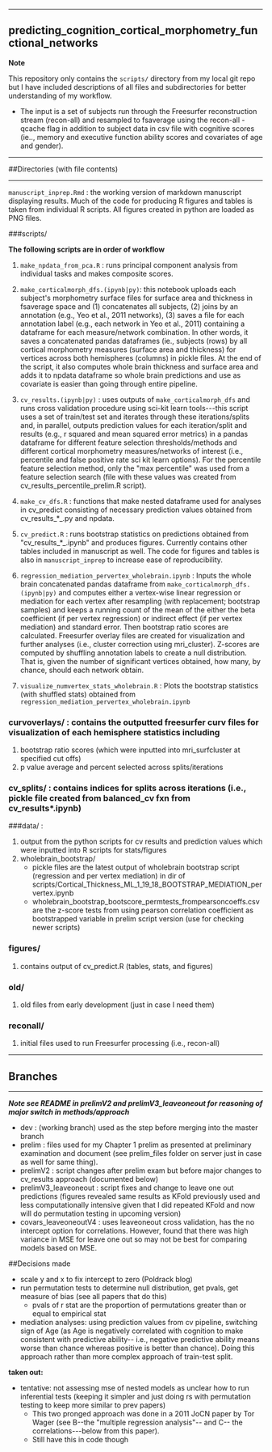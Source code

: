 -------
predicting_cognition_cortical_morphometry_functional_networks
-------

__Note__

This repository only contains the `scripts/` directory from my local git repo but I have included descriptions of all files and subdirectories for better understanding of my workflow.

- The input is a set of subjects run through the Freesurfer reconstruction stream (recon-all) and resampled to fsaverage using the recon-all -qcache flag in addition to subject data in csv file with cognitive scores (ie.., memory and executive function ability scores and covariates of age and gender).

__________
##Directories (with file contents)
__________

`manuscript_inprep.Rmd` : the working version of markdown manuscript displaying results. Much of the code for producing R figures and tables is taken from individual R scripts. All figures created in python are loaded as PNG files.

###scripts/

__The following scripts are in order of workflow__
1. `make_npdata_from_pca.R` : runs principal component analysis from individual tasks and makes composite scores.

2. `make_corticalmorph_dfs.(ipynb|py)`: this notebook uploads each subject's morphometry surface files for surface area and thickness in fsaverage space and (1) concatenates all subjects, (2) joins by an annotation (e.g., Yeo et al., 2011 networks), (3) saves a file for each annotation label (e.g., each network in Yeo et al., 2011) containing a dataframe for each measure/network combination. In other
words, it saves a concatenated pandas dataframes (ie., subjects (rows) by all cortical morphometry
measures (surface area and thickness) for vertices across both hemispheres (columns) in pickle files. At the end of the script, it also computes whole brain thickness and surface area and adds it to
npdata dataframe so whole brain predictions and use as covariate is easier than going through entire
pipeline.

3. `cv_results.(ipynb|py)` :  uses outputs of `make_corticalmorph_dfs` and runs cross validation
procedure
using sci-kit learn tools---this script uses a set of train/test set and iterates through these
iterations/splits and, in parallel, outputs prediction values for each iteration/split and results
(e.g., r squared and mean squared error metrics) in a pandas dataframe for different feature
selection
thresholds/methods and different cortical morphometry measures/networks of interest (i.e., percentile
and false positive rate sci kit learn options). For the percentile feature selection method, only the
"max percentile" was used from a feature selection search (file with these values was created from
cv_results_percentile_prelim.R script). 

4. `make_cv_dfs.R` : functions that make nested dataframe used for analyses in cv_predict consisting of necessary
prediction values obtained from cv_results_*_.py and npdata.

5. `cv_predict.R` : runs bootstrap statistics on predictions obtained from "cv_results_*_.ipynb" and
produces figures. Currently contains other tables included in manuscript as well. The code for figures and tables is also in `manuscript_inprep` to increase ease of reproducibility.

6. `regression_mediation_pervertex_wholebrain.ipynb` : Inputs the whole brain
concatenated pandas dataframe from `make_corticalmorph_dfs.(ipynb|py)` and computes either a vertex-wise linear regression
or mediation for each vertex after resampling (with replacement; bootstrap samples) and keeps a
running count of the mean of the either the beta coefficient (if per vertex regression) or indirect
effect (if per vertex mediation) and standard error. Then bootstrap ratio scores are calculated.
Freesurfer overlay files are created for visualization and further analyses (i.e., cluster correction
using mri_cluster). Z-scores are computed by shuffling annotation labels to create a null
distribution. That is, given the number of significant vertices obtained, how many, by chance, should
each network obtain.

7. `visualize_numvertex_stats_wholebrain.R` : Plots the bootstrap statistics (with
shuffled stats) obtained from `regression_mediation_pervertex_wholebrain.ipynb`

### curvoverlays/ : contains the outputted freesurfer curv files for visualization of each hemisphere statistics including
  1. bootstrap ratio scores (which were inputted into mri_surfcluster at specified cut offs)
  2. p value average and percent selected across splits/iterations
### cv_splits/ : contains indices for splits across iterations (i.e., pickle file created from balanced_cv fxn from cv_results*.ipynb)

###data/ :
1. output from the python scripts for cv results and prediction values which were inputted into R
scripts for stats/figures
2. wholebrain_bootstrap/
    - pickle files are the latest output of wholebrain bootstrap script (regression and per vertex mediation) in  dir of scripts/Cortical_Thickness_ML_1_19_18_BOOTSTRAP_MEDIATION_pervertex.ipynb
    - wholebrain_bootstrap_bootscore_permtests_frompearsoncoeffs.csv are the z-score tests from using pearson correlation coefficient as bootstrapped variable in prelim script version (use for checking newer scripts)
  
### figures/ 
  1. contains output of cv_predict.R (tables, stats, and figures)

### old/
  1. old files from early development (just in case I need them)
  
### reconall/
  1. initial files used to run Freesurfer processing (i.e., recon-all)

__________
## Branches
_________

***Note see README in prelimV2 and prelimV3_leaveoneout for reasoning of major switch in methods/approach***

- dev : (working branch) used as the step before merging into the master branch 
- prelim : files used for my Chapter 1 prelim as presented at preliminary examination and document (see prelim_files folder on server just in case as well for same thing).
- prelimV2 : script changes after prelim exam but before major changes to cv_results approach (documented below)
- prelimV3_leaveoneout : script fixes and change to leave one out predictions (figures revealed same results as KFold previously used and less computationally intensive given that I did repeated KFold and now will do permutation testing in upcoming version)
- covars_leaveoneoutV4 : uses leaveoneout cross validation, has the no intercept option for correlations. However, found that there was high variance in MSE for leave one out so may not be best for comparing models based on MSE.

##Decisions made
-  scale y and x to fix intercept to zero (Poldrack blog)
-  run permutation tests to determine null distribution, get pvals, get measure of bias (see all papers that do this)
    - pvals of r stat are the proportion of permutations greater than or equal to empirical stat
- mediation analyses: using prediction values from cv pipeline, switching sign of Age (as Age is negatively correlated with cognition to make consistent with predictive ability-- i.e., negative predictive ability means worse than chance whereas positive is better than chance). Doing this approach rather than more complex approach of train-test split.

**taken out:**

-  tentative: not assessing mse of nested models as unclear how to run inferential tests (keeping it simpler and just doing rs with permutation testing to keep more similar to prev papers)
    - This two pronged approach was done in a 2011 JoCN paper by Tor Wager (see B--the "multiple regression analysis"-- and C-- the correlations---below from this paper). 
    - Still have this in code though
  





